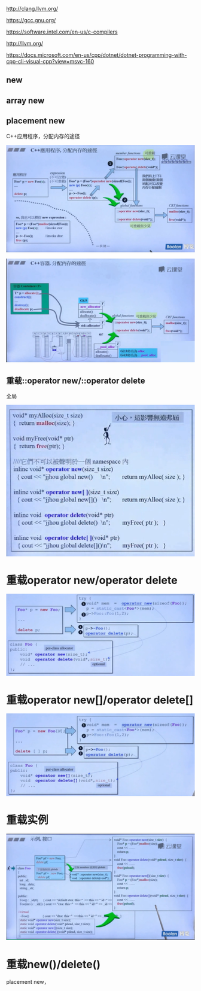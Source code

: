 http://clang.llvm.org/

https://gcc.gnu.org/

https://software.intel.com/en-us/c-compilers

http://llvm.org/

https://docs.microsoft.com/en-us/cpp/dotnet/dotnet-programming-with-cpp-cli-visual-cpp?view=msvc-160

## new

## array new

## placement new



C++应用程序，分配内存的途径

![](./img/01.png)

![](./img/02.png)

## 重载::operator new/::operator delete

全局

![](./img/03.png)

# 重载operator new/operator delete

![](./img/04.png)

# 重载operator new[]/operator delete[]

![](./img/05.png)

# 重载实例

![](./img/06.png)

# 重载new()/delete()

placement new，